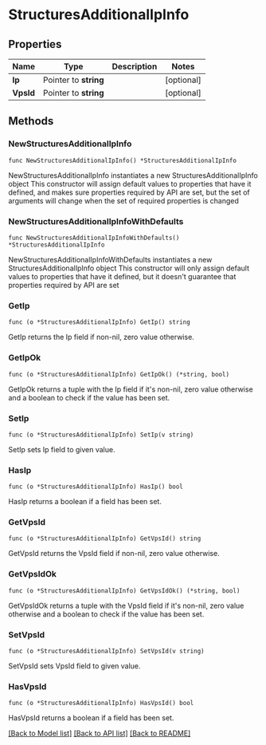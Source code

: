 # StructuresAdditionalIpInfo

## Properties

Name | Type | Description | Notes
------------ | ------------- | ------------- | -------------
**Ip** | Pointer to **string** |  | [optional] 
**VpsId** | Pointer to **string** |  | [optional] 

## Methods

### NewStructuresAdditionalIpInfo

`func NewStructuresAdditionalIpInfo() *StructuresAdditionalIpInfo`

NewStructuresAdditionalIpInfo instantiates a new StructuresAdditionalIpInfo object
This constructor will assign default values to properties that have it defined,
and makes sure properties required by API are set, but the set of arguments
will change when the set of required properties is changed

### NewStructuresAdditionalIpInfoWithDefaults

`func NewStructuresAdditionalIpInfoWithDefaults() *StructuresAdditionalIpInfo`

NewStructuresAdditionalIpInfoWithDefaults instantiates a new StructuresAdditionalIpInfo object
This constructor will only assign default values to properties that have it defined,
but it doesn't guarantee that properties required by API are set

### GetIp

`func (o *StructuresAdditionalIpInfo) GetIp() string`

GetIp returns the Ip field if non-nil, zero value otherwise.

### GetIpOk

`func (o *StructuresAdditionalIpInfo) GetIpOk() (*string, bool)`

GetIpOk returns a tuple with the Ip field if it's non-nil, zero value otherwise
and a boolean to check if the value has been set.

### SetIp

`func (o *StructuresAdditionalIpInfo) SetIp(v string)`

SetIp sets Ip field to given value.

### HasIp

`func (o *StructuresAdditionalIpInfo) HasIp() bool`

HasIp returns a boolean if a field has been set.

### GetVpsId

`func (o *StructuresAdditionalIpInfo) GetVpsId() string`

GetVpsId returns the VpsId field if non-nil, zero value otherwise.

### GetVpsIdOk

`func (o *StructuresAdditionalIpInfo) GetVpsIdOk() (*string, bool)`

GetVpsIdOk returns a tuple with the VpsId field if it's non-nil, zero value otherwise
and a boolean to check if the value has been set.

### SetVpsId

`func (o *StructuresAdditionalIpInfo) SetVpsId(v string)`

SetVpsId sets VpsId field to given value.

### HasVpsId

`func (o *StructuresAdditionalIpInfo) HasVpsId() bool`

HasVpsId returns a boolean if a field has been set.


[[Back to Model list]](../README.md#documentation-for-models) [[Back to API list]](../README.md#documentation-for-api-endpoints) [[Back to README]](../README.md)


